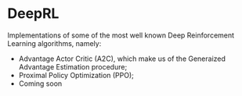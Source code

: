 # DeepRL
Implementations of some of the most well known Deep Reinforcement Learning algorithms, namely:
* Advantage Actor Critic (A2C), which make us of the Generaized Advantage Estimation procedure;
* Proximal Policy Optimization (PPO);
* Coming soon
